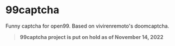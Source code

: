 # 99captcha

Funny captcha for open99. Based on vivirenremoto's doomcaptcha.
> **99captcha project is put on hold as of November 14, 2022**
